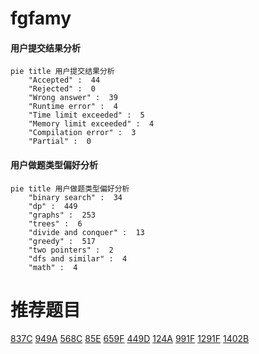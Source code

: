 # fgfamy

<!-- tabs:start -->



#### **用户提交结果分析**

```mermaid
pie title 用户提交结果分析
    "Accepted" :  44
    "Rejected" :  0
    "Wrong answer" :  39
    "Runtime error" :  4
    "Time limit exceeded" :  5
    "Memory limit exceeded" :  4
    "Compilation error" :  3
    "Partial" :  0
```

#### **用户做题类型偏好分析**

```mermaid
pie title 用户做题类型偏好分析
    "binary search" :  34
    "dp" :  449
    "graphs" :  253
    "trees" :  6
    "divide and conquer" :  13
    "greedy" :  517
    "two pointers" :  2
    "dfs and similar" :  4
    "math" :  4
```



<!-- tabs:end -->
# 推荐题目
[837C](https://codeforces.com/contest/837/problem/C)
[949A](https://codeforces.com/contest/949/problem/A)
[568C](https://codeforces.com/contest/568/problem/C)
[85E](https://codeforces.com/contest/85/problem/E)
[659F](https://codeforces.com/contest/659/problem/F)
[449D](https://codeforces.com/contest/449/problem/D)
[124A](https://codeforces.com/contest/124/problem/A)
[991F](https://codeforces.com/contest/991/problem/F)
[1291F](https://codeforces.com/contest/1291/problem/F)
[1402B](https://codeforces.com/contest/1402/problem/B)
